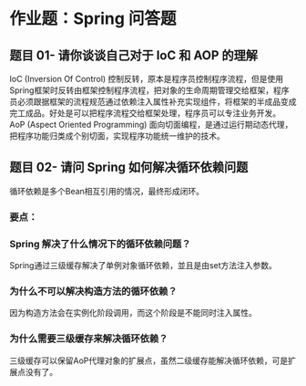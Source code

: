 # 作业题：Spring 问答题  
## 题目 01- 请你谈谈自己对于 IoC 和 AOP 的理解  
IoC (Inversion Of Control) 控制反转，原本是程序员控制程序流程，但是使用Spring框架时反转由框架控制程序流程，把对象的生命周期管理交给框架，程序员必须跟据框架的流程规范通过依赖注入属性补充实现组件，将框架的半成品变成完工成品。好处是可以把程序流程交给框架处理，程序员可以专注业务开发。  
AoP (Aspect Oriented Programming) 面向切面编程，是通过运行期动态代理，把程序功能归类成个别切面，实现程序功能统一维护的技术。

## 题目 02- 请问 Spring 如何解决循环依赖问题  
循环依赖是多个Bean相互引用的情况，最终形成闭环。  
### 要点：  
### Spring 解决了什么情况下的循环依赖问题？  
Spring通过三级缓存解决了单例对象循环依赖，並且是由set方法注入参数。
### 为什么不可以解决构造方法的循环依赖？  
因为构造方法会在实例化阶段调用，而这个阶段是不能同时注入属性。  
### 为什么需要三级缓存来解决循环依赖？  
三级缓存可以保留AoP代理对象的扩展点，虽然二级缓存能解决循环依赖，可是扩展点没有了。

